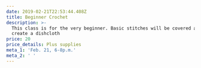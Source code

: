 ```yaml
---
date: 2019-02-21T22:53:44.408Z
title: Beginner Crochet
description: >-
  This class is for the very beginner. Basic stitches will be covered as you
  create a dishcloth
price: 20
price_details: Plus supplies
meta_1: 'Feb. 21, 6-8p.m.'
meta_2: ' '
---
```


